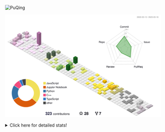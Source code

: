 ![PuQing](https://user-images.githubusercontent.com/27223114/171565019-9a56fae6-b08b-421f-99db-7e830da42371.png)

![](./profile-3d-contrib/profile-season-animate.svg)

<details>
<summary>Click here for detailed stats!</summary>

<!--START_SECTION:waka-->
**🐱 My GitHub Data** 

> 📦 233.5 kB Used in GitHub's Storage 
 > 
> 🏆 54 Contributions in the Year 2023
 > 
> 🚫 Not Opted to Hire
 > 
> 📜 23 Public Repositories 
 > 
> 🔑 26 Private Repositories 
 > 
**I'm an Early 🐤** 

```text
🌞 Morning                0 commits           ░░░░░░░░░░░░░░░░░░░░░░░░░   00.00 % 
🌆 Daytime                0 commits           ░░░░░░░░░░░░░░░░░░░░░░░░░   00.00 % 
🌃 Evening                0 commits           ░░░░░░░░░░░░░░░░░░░░░░░░░   00.00 % 
🌙 Night                  0 commits           ░░░░░░░░░░░░░░░░░░░░░░░░░   00.00 % 
```


📊 **This Week I Spent My Time On** 

```text
💬 Programming Languages: 
Python                   3 hrs 25 mins       █████████████░░░░░░░░░░░░   52.32 % 
Markdown                 1 hr 5 mins         ████░░░░░░░░░░░░░░░░░░░░░   16.59 % 
C++                      1 hr 3 mins         ████░░░░░░░░░░░░░░░░░░░░░   16.07 % 
JSON                     30 mins             ██░░░░░░░░░░░░░░░░░░░░░░░   07.87 % 
Other                    17 mins             █░░░░░░░░░░░░░░░░░░░░░░░░   04.50 % 

🔥 Editors: 
VS Code                  6 hrs 32 mins       █████████████████████████   100.00 % 

💻 Operating System: 
Mac                      4 hrs 16 mins       ████████████████░░░░░░░░░   65.23 % 
WSL                      1 hr 17 mins        █████░░░░░░░░░░░░░░░░░░░░   19.79 % 
Windows                  58 mins             ████░░░░░░░░░░░░░░░░░░░░░   14.98 % 
```


<!--END_SECTION:waka-->
</details>
